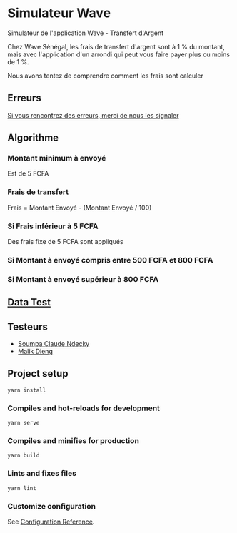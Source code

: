 # Simulateur Wave

Simulateur de l'application Wave - Transfert d'Argent

Chez Wave Sénégal, les frais de transfert d'argent sont à 1 % du montant, mais avec l'application d'un arrondi qui peut vous faire payer plus ou moins de 1 %.

Nous avons tentez de comprendre comment les frais sont calculer

## Erreurs

[Si vous rencontrez des erreurs, merci de nous les signaler](https://github.com/dofbi/Simulateur-Wave/issues/new)

## Algorithme

### Montant minimum à envoyé

Est de 5 FCFA

### Frais de transfert

Frais = Montant Envoyé - (Montant Envoyé / 100)

### Si Frais inférieur à 5 FCFA

Des frais fixe de 5 FCFA sont appliqués

### Si Montant à envoyé compris entre 500 FCFA et 800 FCFA

### Si Montant à envoyé supérieur à 800 FCFA

## [Data Test](test/data.js)

## Testeurs

- [Soumpa Claude Ndecky](https://twitter.com/Freezer221)
- [Malik Dieng](https://twitter.com/dieng_as)

## Project setup

```
yarn install
```

### Compiles and hot-reloads for development

```
yarn serve
```

### Compiles and minifies for production

```
yarn build
```

### Lints and fixes files

```
yarn lint
```

### Customize configuration

See [Configuration Reference](https://cli.vuejs.org/config/).
